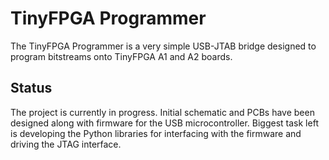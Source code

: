 # TinyFPGA Programmer
The TinyFPGA Programmer is a very simple USB-JTAB bridge designed to 
program bitstreams onto TinyFPGA A1 and A2 boards.  

## Status
The project is currently in progress.  Initial schematic and PCBs have
been designed along with firmware for the USB microcontroller.  Biggest
task left is developing the Python libraries for interfacing with the
firmware and driving the JTAG interface.
